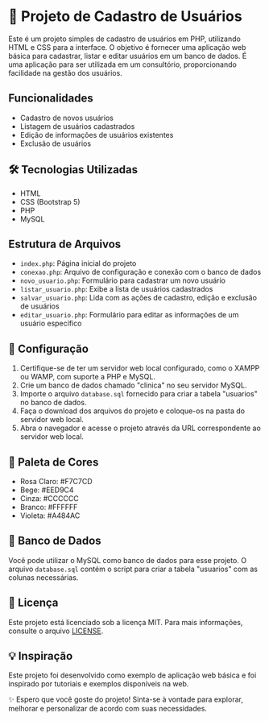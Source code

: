 <!DOCTYPE html>
<html lang="en">

<head>
  <meta charset="UTF-8">
  <meta http-equiv="X-UA-Compatible" content="IE=edge">
  <meta name="viewport" content="width=device-width, initial-scale=1.0">
  <title>Projeto de Cadastro de Usuários</title>
</head>

<body>
  <h1>🚀 Projeto de Cadastro de Usuários</h1>

  <p>Este é um projeto simples de cadastro de usuários em PHP, utilizando HTML e CSS para a interface. O objetivo é fornecer uma aplicação web básica para cadastrar, listar e editar usuários em um banco de dados. É uma aplicação para ser utilizada em um consultório, proporcionando facilidade na gestão dos usuários.</p>

  <h2>Funcionalidades</h2>

  <ul>
    <li>Cadastro de novos usuários</li>
    <li>Listagem de usuários cadastrados</li>
    <li>Edição de informações de usuários existentes</li>
    <li>Exclusão de usuários</li>
  </ul>

  <h2>🛠️ Tecnologias Utilizadas</h2>

  <ul>
    <li>HTML</li>
    <li>CSS (Bootstrap 5)</li>
    <li>PHP</li>
    <li>MySQL</li>
  </ul>

  <h2>Estrutura de Arquivos</h2>

  <ul>
    <li><code>index.php</code>: Página inicial do projeto</li>
    <li><code>conexao.php</code>: Arquivo de configuração e conexão com o banco de dados</li>
    <li><code>novo_usuario.php</code>: Formulário para cadastrar um novo usuário</li>
    <li><code>listar_usuario.php</code>: Exibe a lista de usuários cadastrados</li>
    <li><code>salvar_usuario.php</code>: Lida com as ações de cadastro, edição e exclusão de usuários</li>
    <li><code>editar_usuario.php</code>: Formulário para editar as informações de um usuário específico</li>
  </ul>

  <h2>🔧 Configuração</h2>

  <ol>
    <li>Certifique-se de ter um servidor web local configurado, como o XAMPP ou WAMP, com suporte a PHP e MySQL.</li>
    <li>Crie um banco de dados chamado "clinica" no seu servidor MySQL.</li>
    <li>Importe o arquivo <code>database.sql</code> fornecido para criar a tabela "usuarios" no banco de dados.</li>
    <li>Faça o download dos arquivos do projeto e coloque-os na pasta do servidor web local.</li>
    <li>Abra o navegador e acesse o projeto através da URL correspondente ao servidor web local.</li>
  </ol>

  <h2>🎨 Paleta de Cores</h2>

  <ul>
    <li>Rosa Claro: #F7C7CD</li>
    <li>Bege: #EED9C4</li>
    <li>Cinza: #CCCCCC</li>
    <li>Branco: #FFFFFF</li>
    <li>Violeta: #A484AC</li>
  </ul>

  <h2>💾 Banco de Dados</h2

>

  <p>Você pode utilizar o MySQL como banco de dados para esse projeto. O arquivo <code>database.sql</code> contém o script para criar a tabela "usuarios" com as colunas necessárias.</p>

  <h2>📝 Licença</h2>

  <p>Este projeto está licenciado sob a licença MIT. Para mais informações, consulte o arquivo <a href="LICENSE">LICENSE</a>.</p>

  <h2>💡 Inspiração</h2>

  <p>Este projeto foi desenvolvido como exemplo de aplicação web básica e foi inspirado por tutoriais e exemplos disponíveis na web.</p>

  <p>✨ Espero que você goste do projeto! Sinta-se à vontade para explorar, melhorar e personalizar de acordo com suas necessidades.</p>
</body>

</html>